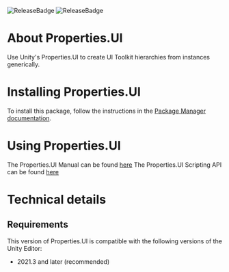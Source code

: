 ![ReleaseBadge](https://badges.cds.internal.unity3d.com/packages/com.unity.properties.ui/release-badge.svg)
![ReleaseBadge](https://badges.cds.internal.unity3d.com/packages/com.unity.properties.ui/candidates-badge.svg)

# About Properties.UI

Use Unity's Properties.UI to create UI Toolkit hierarchies from instances generically.

# Installing Properties.UI

To install this package, follow the instructions in the [Package Manager documentation](https://docs.unity3d.com/Packages/com.unity.package-manager-ui@latest/index.html).

# Using Properties.UI

The Properties.UI Manual can be found [here](https://docs.unity3d.com/Packages/com.unity.properties.ui@2.0/manual/index.html)
The Properties.UI Scripting API can be found [here](https://docs.unity3d.com/Packages/com.unity.properties.ui@2.0/api/index.html)

# Technical details
## Requirements

This version of Properties.UI is compatible with the following versions of the Unity Editor:

* 2021.3 and later (recommended)